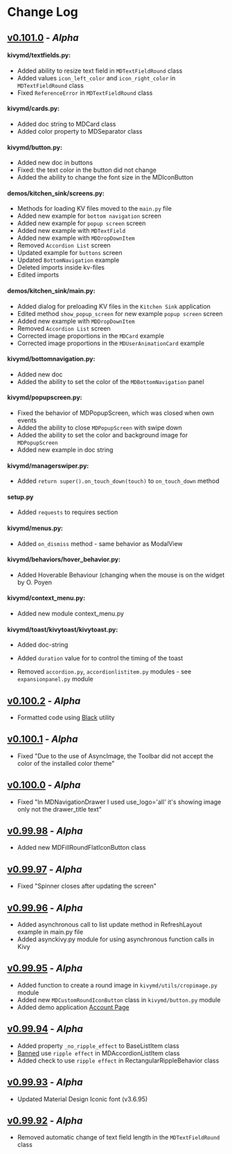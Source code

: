 # Change Log


## [v0.101.0]() - *Alpha*

#### kivymd/textfields.py:
* Added ability to resize text field in `MDTextFieldRound` class
* Added values `icon_left_color` and `icon_right_color` in `MDTextFieldRound` class
* Fixed `ReferenceError` in `MDTextFieldRound` class

#### kivymd/cards.py:
* Added doc string to MDCard class
* Added color property to MDSeparator class

#### kivymd/button.py:
* Added new doc in buttons
* Fixed: the text color in the button did not change
* Added the ability to change the font size in the MDIconButton

#### demos/kitchen_sink/screens.py:
* Methods for loading KV files moved to the `main.py` file
* Added new example for `bottom navigation` screen
* Added new example for `popup screen` screen
* Added new example with `MDTextField`
* Added new example with `MDDropDownItem`
* Removed `Accordion List` screen
* Updated example for `buttons` screen
* Updated `BottomNavigation` example
* Deleted imports inside kv-files
* Edited imports

#### demos/kitchen_sink/main.py:
* Added dialog for preloading KV files in the `Kitchen Sink` application
* Edited method `show_popup_screen` for new example `popup screen` screen
* Added new example with `MDDropDownItem`
* Removed `Accordion List` screen
* Corrected image proportions in the `MDCard` example
* Corrected image proportions in the `MDUserAnimationCard` example

#### kivymd/bottomnavigation.py:
* Added new doc
* Added the ability to set the color of the `MDBottomNavigation` panel

#### kivymd/popupscreen.py:
* Fixed the behavior of MDPopupScreen, which was closed when own events
* Added the ability to close `MDPopupScreen` with swipe down
* Added the ability to set the color and background image for `MDPopupScreen`
* Added new example in doc string

#### kivymd/managerswiper.py:
* Added `return super().on_touch_down(touch)` to `on_touch_down` method

#### setup.py
* Added `requests` to requires section

#### kivymd/menus.py:
* Added `on_dismiss` method - same behavior as ModalView

#### kivymd/behaviors/hover_behavior.py:
* Added Hoverable Behaviour (changing when the mouse is on the widget by O. Poyen

#### kivymd/context_menu.py:
* Added new module context_menu.py

#### kivymd/toast/kivytoast/kivytoast.py:
* Added doc-string
* Added `duration` value for to control the timing of the toast

* Removed `accordion.py`, `accordionlistitem.py` modules - see `expansionpanel.py` module


## [v0.100.2](https://github.com/HeaTTheatR/KivyMD/tree/1fa2e59) - *Alpha*

* Formatted code using [Black](https://github.com/psf/black) utility


## [v0.100.1]() - *Alpha*

* Fixed "Due to the use of AsyncImage, the Toolbar did not accept the color of the installed color theme"


## [v0.100.0]() - *Alpha*

* Fixed "In MDNavigationDrawer I used use_logo='all' it's showing image only not the drawer_title text"


## [v0.99.98]() - *Alpha*

* Added new MDFillRoundFlatIconButton class


## [v0.99.97]() - *Alpha*

* Fixed "Spinner closes after updating the screen"


## [v0.99.96]() - *Alpha*

* Added asynchronous call to list update method in RefreshLayout example in main.py file
* Added asynckivy.py module for using asynchronous function calls in Kivy


## [v0.99.95]() - *Alpha*

* Added function to create a round image in `kivymd/utils/cropimage.py` module
* Added new `MDCustomRoundIconButton` class in `kivymd/button.py` module
* Added demo application [Account Page](https://www.youtube.com/watch?v=dfUOwqtYoYg)


## [v0.99.94]() - *Alpha*

* Added property `_no_ripple_effect` to BaseListItem class
* [Banned](https://www.youtube.com/watch?v=P_9oSx0Pz_U) use `ripple effect` in MDAccordionListItem class
* Added check to use `ripple effect` in RectangularRippleBehavior class


## [v0.99.93]() - *Alpha*

* Updated Material Design Iconic font (v3.6.95)


## [v0.99.92]() - *Alpha*

* Removed automatic change of text field length in the `MDTextFieldRound` class
